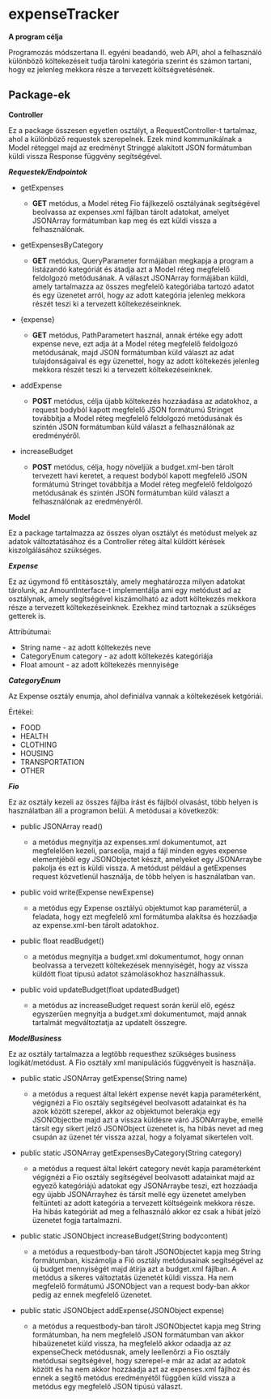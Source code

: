 expenseTracker
=========

**A program célja**

Programozás módszertana II. egyéni beadandó, web API, ahol a felhasználó különböző költekezéseit tudja tárolni kategória szerint és számon tartani, hogy ez jelenleg mekkora része a tervezett költségvetésének.

Package-ek
-----

**Controller**

Ez a package összesen egyetlen osztályt, a RequestController-t tartalmaz, ahol a különböző requestek szerepelnek. Ezek mind kommunikálnak a Model réteggel majd az eredményt Stringgé alakított JSON formátumban küldi vissza Response függvény segítségével.

***Requestek/Endpointok***

* getExpenses
  * **GET** metódus, a Model réteg Fio fájlkezelő osztályának segítségével beolvassa az expenses.xml fájlban tárolt adatokat, amelyet JSONArray formátumban kap meg és ezt küldi vissza a felhasználónak.

* getExpensesByCategory
  * **GET** metódus, QueryParameter formájában megkapja a program a listázandó kategóriát és átadja azt a Model réteg  megfelelő feldolgozó metódusának. A választ JSONArray formájában küldi, amely tartalmazza az összes megfelelő kategóriába tartozó adatot és egy üzenetet arról, hogy az adott kategória jelenleg mekkora részét teszi ki a tervezett költekezéseinknek.

* {expense}
  * **GET** metódus, PathParametert használ, annak értéke egy adott expense neve, ezt adja át a Model réteg megfelelő feldolgozó metódusának, majd JSON formátumban küld választ az adat tulajdonságaival és egy üzenettel, hogy az adott költekezés jelenleg mekkora részét teszi ki a tervezett költekezéseinknek.

* addExpense
  * **POST** metódus, célja újabb költekezés hozzáadása az adatokhoz, a request bodyból kapott megfelelő JSON formátumú Stringet továbbítja a Model réteg megfelelő feldolgozó metódusának és szintén JSON formátumban küld választ a felhasználónak az eredményéről.

* increaseBudget
  * **POST** metódus, célja, hogy növeljük a budget.xml-ben tárolt tervezett havi keretet, a request bodyból kapott megfelelő JSON formátumú Stringet továbbítja a Model réteg megfelelő feldolgozó metódusának és szintén JSON formátumban küld választ a felhasználónak az eredményéről.

**Model**

Ez a package tartalmazza az összes olyan osztályt és metódust melyek az adatok változtatásához és a Controller réteg által küldött kérések kiszolgálásához szükséges.

***Expense***

Ez az úgymond fő entitásosztály, amely meghatározza milyen adatokat tárolunk, az AmountInterface-t implementálja ami egy metódust ad az osztálynak, amely segítségével kiszámolható az adott költekezés mekkora része a tervezett költekezéseinknek. Ezekhez mind tartoznak a szükséges getterek is.

Attribútumai:
* String name - az adott költekezés neve
* CategoryEnum category - az adott költekezés kategóriája
* Float amount - az adott költekezés mennyisége

***CategoryEnum***

Az Expense osztály enumja, ahol definiálva vannak a költekezések ketgóriái.

Értékei:
* FOOD
* HEALTH
* CLOTHING
* HOUSING
* TRANSPORTATION
* OTHER

***Fio***

Ez az osztály kezeli az összes fájlba írást és fájlból olvasást, több helyen is használatban áll a programon belül. A metódusai a következők:

* public JSONArray read()
  * a metódus megnyitja az expenses.xml dokumentumot, azt megfelelően kezeli, parseolja, majd a fájl minden egyes expense elementjéből egy JSONObjectet készít, amelyeket egy JSONArraybe pakolja és ezt is küldi vissza. A metódust például a getExpenses request közvetlenül használja, de több helyen is használatban van.

* public void write(Expense newExpense)
  * a metódus egy Expense osztályú objektumot kap paraméterül, a feladata, hogy ezt megfelelő xml formátumba alakítsa és hozzáadja az expense.xml-ben tárolt adatokhoz.

* public float readBudget()
  * a metódus megnyitja a budget.xml dokumentumot, hogy onnan beolvassa a tervezett költekezések mennyiségét, hogy az vissza küldött float típusú adatot számolásokhoz használhassuk.

* public void updateBudget(float updatedBudget)
  * a metódus az increaseBudget request során kerül elő, egész egyszerűen megnyitja a budget.xml dokumentumot, majd annak tartalmát megváltoztatja az updatelt összegre.

***ModelBusiness***

Ez az osztály tartalmazza a legtöbb requesthez szükséges business logikát/metódust. A Fio osztály xml manipulációs függvényeit is használja.

* public static JSONArray getExpense(String name)
  * a metódus a request által lekért expense nevét kapja paraméterként, végignézi a Fio osztály segítségével beolvasott adatainkat és ha azok között szerepel, akkor az objektumot belerakja egy JSONObjectbe majd azt a vissza küldésre váró JSONArraybe, emellé társít egy sikert jelző JSONObject üzenetet is, ha hibás nevet ad meg csupán az üzenet tér vissza azzal, hogy a folyamat sikertelen volt.

* public static JSONArray getExpensesByCategory(String category)
  * a metódus a request által lekért category nevét kapja paraméterként végignézi a Fio osztály segítségével beolvasott adatainkat majd az egyező kategóriájú adatokat egy JSONArraybe teszi, ezt hozzáadja egy újabb JSONArrayhez és társít mellé egy üzenetet amelyben feltünteti az adott kategória a tervezett költségeink mekkora része. Ha hibás kategóriát ad meg a felhasználó akkor ez csak a hibát jelzö üzenetet fogja tartalmazni.
 
* public static JSONObject increaseBudget(String bodycontent)
  * a metódus a requestbody-ban tárolt JSONObjectet kapja meg String formátumban, kiszámolja a Fió osztály metódusainak segítségével az új budget mennyiségét majd átírja azt a budget.xml fájlban. A metódus a sikeres változtatás üzenetét küldi vissza. Ha nem megfelelő formátumú JSONObject van a request body-ban akkor pedig az ennek megfelelő üzenetet.

* public static JSONObject addExpense(JSONObject expense)
  * a metódus a requestbody-ban tárolt JSONObjectet kapja meg String formátumban, ha nem megfelelő JSON formátumban van akkor hibaüzenetet küld vissza, ha megfelelő akkor odaadja az az expenseCheck metódusnak, amely leellenőrzi a Fio osztály metódusai segítségével, hogy szerepel-e már az adat az adatok között és ha nem akkor hozzáadja azt az expenses.xml fájlhoz és ennek a segítő metódus eredményétől függően küld vissza a metódus egy megfelelő JSON típúsú választ.


